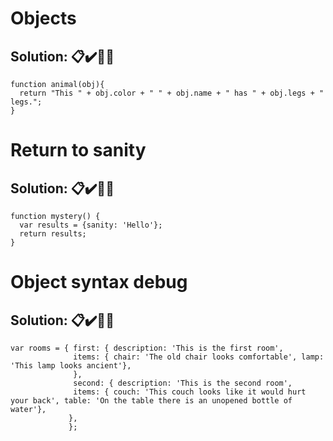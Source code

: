 # Objects

## **Solution:** 📋✔️🎊✨

```
function animal(obj){
  return "This " + obj.color + " " + obj.name + " has " + obj.legs + " legs.";
}
```

# Return to sanity

## **Solution:** 📋✔️🎊✨

```
function mystery() {
  var results = {sanity: 'Hello'};
  return results;
}
```

# Object syntax debug

## **Solution:** 📋✔️🎊✨

```
var rooms = { first: { description: 'This is the first room',
              items: { chair: 'The old chair looks comfortable', lamp: 'This lamp looks ancient'},
              },            
              second: { description: 'This is the second room',
              items: { couch: 'This couch looks like it would hurt your back', table: 'On the table there is an unopened bottle of water'},
             },
             };     
```             
